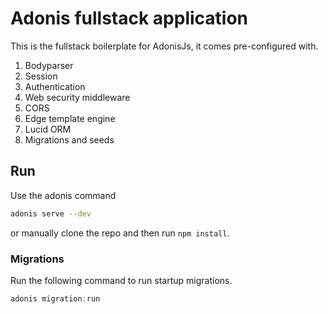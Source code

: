 # Adonis fullstack application

This is the fullstack boilerplate for AdonisJs, it comes pre-configured with.

1. Bodyparser
2. Session
3. Authentication
4. Web security middleware
5. CORS
6. Edge template engine
7. Lucid ORM
8. Migrations and seeds

## Run

Use the adonis command 

```bash
adonis serve --dev
```

or manually clone the repo and then run `npm install`.


### Migrations

Run the following command to run startup migrations.

```js
adonis migration:run
```
